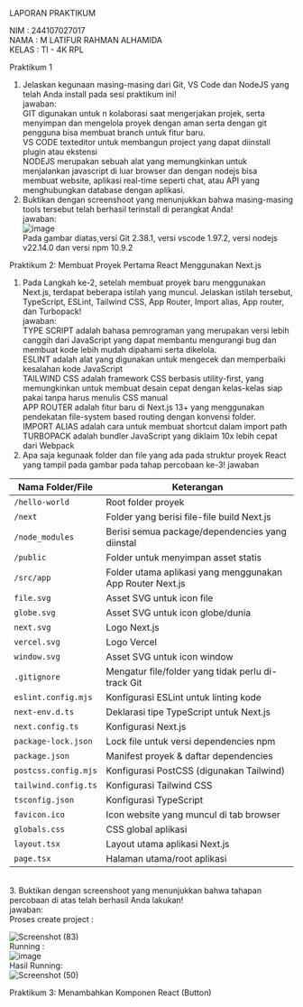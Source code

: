 LAPORAN PRAKTIKUM <br>

NIM : 244107027017<br>
NAMA : M LATIFUR RAHMAN ALHAMIDA<br>
KELAS : TI - 4K RPL<br>

Praktikum 1 <br>
1. Jelaskan kegunaan masing-masing dari Git, VS Code dan NodeJS yang telah Anda install
pada sesi praktikum ini!<br>
jawaban:<br>
GIT digunakan untuk n kolaborasi saat mengerjakan projek, serta menyimpan dan mengelola proyek dengan aman serta dengan git pengguna bisa membuat branch untuk fitur baru.<br>
VS CODE texteditor untuk membangun project yang dapat diinstall plugin atau ekstensi <br>
NODEJS merupakan sebuah alat yang memungkinkan untuk menjalankan javascript di luar browser dan dengan nodejs bisa membuat website, aplikasi real-time seperti chat, atau API yang menghubungkan database dengan aplikasi. <br>
2. Buktikan dengan screenshoot yang menunjukkan bahwa masing-masing tools tersebut
telah berhasil terinstall di perangkat Anda! <br>
jawaban:<br>
![image](https://github.com/user-attachments/assets/0053097a-305b-4a9c-98f0-007e5d469c5a) <br>
Pada gambar diatas,versi Git 2.38.1, versi vscode 1.97.2, versi nodejs v22.14.0 dan versi npm 10.9.2 <br>

Praktikum 2: Membuat Proyek Pertama React Menggunakan Next.js <br>
1. Pada Langkah ke-2, setelah membuat proyek baru menggunakan Next.js, terdapat beberapa
istilah yang muncul. Jelaskan istilah tersebut, TypeScript, ESLint, Tailwind CSS, App
Router, Import alias, App router, dan Turbopack!<br>
jawaban:<br>
TYPE SCRIPT adalah bahasa pemrograman yang merupakan versi lebih canggih dari JavaScript yang dapat membantu mengurangi bug dan membuat kode lebih mudah dipahami serta dikelola.<br>
ESLINT  adalah alat yang digunakan untuk mengecek dan memperbaiki kesalahan kode JavaScript<br>
TAILWIND CSS adalah framework CSS berbasis utility-first, yang memungkinkan untuk membuat desain cepat dengan kelas-kelas siap pakai tanpa harus menulis CSS manual<br>
APP ROUTER adalah fitur baru di Next.js 13+ yang menggunakan pendekatan file-system based routing dengan konvensi folder.<br>
IMPORT ALIAS adalah cara untuk membuat shortcut dalam import path <br>
TURBOPACK  adalah bundler JavaScript yang diklaim 10x lebih cepat dari Webpack<br>
2. Apa saja kegunaak folder dan file yang ada pada struktur proyek React yang tampil pada
gambar pada tahap percobaan ke-3!
jawaban <br>

| Nama Folder/File       | Keterangan                                           |
|------------------------|------------------------------------------------------|
| `/hello-world`         | Root folder proyek                                  |
| `/next`               | Folder yang berisi file-file build Next.js          |
| `/node_modules`       | Berisi semua package/dependencies yang diinstal     |
| `/public`             | Folder untuk menyimpan asset statis                 |
| `/src/app`            | Folder utama aplikasi yang menggunakan App Router Next.js |
| `file.svg`            | Asset SVG untuk icon file                           |
| `globe.svg`           | Asset SVG untuk icon globe/dunia                    |
| `next.svg`            | Logo Next.js                                        |
| `vercel.svg`          | Logo Vercel                                         |
| `window.svg`          | Asset SVG untuk icon window                         |
| `.gitignore`         | Mengatur file/folder yang tidak perlu di-track Git   |
| `eslint.config.mjs`  | Konfigurasi ESLint untuk linting kode                |
| `next-env.d.ts`      | Deklarasi tipe TypeScript untuk Next.js              |
| `next.config.ts`     | Konfigurasi Next.js                                  |
| `package-lock.json`  | Lock file untuk versi dependencies npm               |
| `package.json`       | Manifest proyek & daftar dependencies                |
| `postcss.config.mjs` | Konfigurasi PostCSS (digunakan Tailwind)             |
| `tailwind.config.ts` | Konfigurasi Tailwind CSS                             |
| `tsconfig.json`      | Konfigurasi TypeScript                               |
| `favicon.ico`        | Icon website yang muncul di tab browser              |
| `globals.css`        | CSS global aplikasi                                  |
| `layout.tsx`        | Layout utama aplikasi Next.js                        |
| `page.tsx`          | Halaman utama/root aplikasi                           |

<br>
3. Buktikan dengan screenshoot yang menunjukkan bahwa tahapan percobaan di atas telah
berhasil Anda lakukan!<br>
jawaban:<br>
Proses create project : <br>

![Screenshot (83)](https://github.com/user-attachments/assets/a63e6c00-92f9-47c2-a284-210090456739)
<br>
Running :<br>
![image](https://github.com/user-attachments/assets/ad80ec32-5f14-4a79-af38-67a36c532827) <br>
Hasil Running: <br>
![Screenshot (50)](https://github.com/user-attachments/assets/8e96a88e-c4a5-4967-acf0-eb96d6b451d1) <br>

Praktikum 3: Menambahkan Komponen React (Button)<br>


